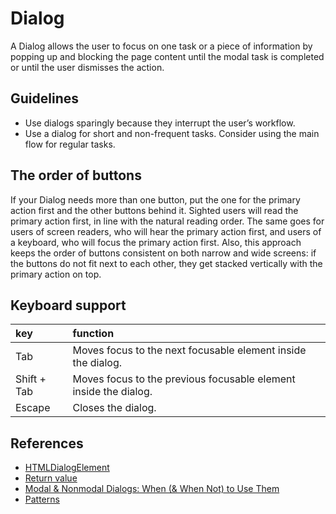 <!-- @license CC0-1.0 -->

# Dialog

A Dialog allows the user to focus on one task or a piece of information by popping up and blocking the page content until the modal task is completed or until the user dismisses the action.

## Guidelines

- Use dialogs sparingly because they interrupt the user’s workflow.
- Use a dialog for short and non-frequent tasks.
  Consider using the main flow for regular tasks.

## The order of buttons

If your Dialog needs more than one button, put the one for the primary action first and the other buttons behind it.
Sighted users will read the primary action first, in line with the natural reading order.
The same goes for users of screen readers, who will hear the primary action first, and users of a keyboard, who will focus the primary action first.
Also, this approach keeps the order of buttons consistent on both narrow and wide screens: if the buttons do not fit next to each other, they get stacked vertically with the primary action on top.

## Keyboard support

| key         | function                                                         |
| :---------- | :--------------------------------------------------------------- |
| Tab         | Moves focus to the next focusable element inside the dialog.     |
| Shift + Tab | Moves focus to the previous focusable element inside the dialog. |
| Escape      | Closes the dialog.                                               |

## References

- [HTMLDialogElement](https://developer.mozilla.org/en-US/docs/Web/API/HTMLDialogElement)
- [Return value](https://developer.mozilla.org/en-US/docs/Web/API/HTMLDialogElement/returnValue)
- [Modal & Nonmodal Dialogs: When (& When Not) to Use Them](https://www.nngroup.com/articles/modal-nonmodal-dialog/)
- [Patterns](https://www.w3.org/WAI/ARIA/apg/patterns/dialog-modal/)
